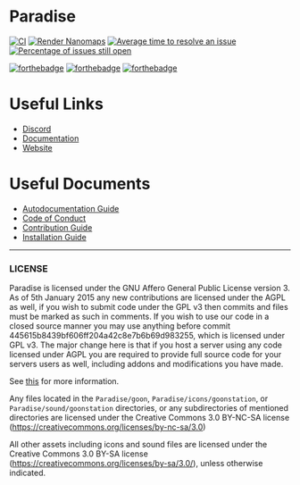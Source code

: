 # Paradise
[![CI](https://github.com/ParadiseSS13/Paradise/workflows/CI/badge.svg)](https://github.com/ParadiseSS13/Paradise/actions?query=workflow%3ACI)
[![Render Nanomaps](https://github.com/ParadiseSS13/Paradise/workflows/Render%20Nanomaps/badge.svg)](https://github.com/ParadiseSS13/Paradise/actions?query=workflow%3A%22Render+Nanomaps%22)
[![Average time to resolve an issue](http://isitmaintained.com/badge/resolution/paradisess13/paradise.svg)](http://isitmaintained.com/project/paradisess13/paradise "Average time to resolve an issue")
[![Percentage of issues still open](http://isitmaintained.com/badge/open/paradisess13/paradise.svg)](http://isitmaintained.com/project/paradisess13/paradise "Percentage of issues still open")

[![forthebadge](http://forthebadge.com/images/badges/60-percent-of-the-time-works-every-time.svg)](http://forthebadge.com)
[![forthebadge](http://forthebadge.com/images/badges/contains-technical-debt.svg)](http://forthebadge.com)
[![forthebadge](http://forthebadge.com/images/badges/fuck-it-ship-it.svg)](http://forthebadge.com)

# Useful Links

- [Discord](https://discordapp.com/invite/YJDsXFE)
- [Documentation](https://codedocs.paradisestation.org)
- [Website](https://www.paradisestation.org/)

# Useful Documents

- [Autodocumentation Guide](.github/AUTODOC_GUIDE.md)
- [Code of Conduct](./CODE_OF_CONDUCT.md)
- [Contribution Guide](.github/CONTRIBUTING.md)
- [Installation Guide](.github/DOWNLOADING.md)

---


### LICENSE

Paradise is licensed under the GNU Affero General Public License version 3.
As of 5th January 2015 any new contributions are licensed under the AGPL as well,
if you wish to submit code under the GPL v3 then commits and files must be marked as such
in comments. If you wish to use our code in a closed source manner you may use anything
before commit 445615b8439bf606ff204a42c8e7b6b69d983255,
which is licensed under GPL v3.
The major change here is that if you host a server using any code licensed under AGPL you
are required to provide full source code for your servers users as well,
including addons and modifications you have made.

See [this](https://www.gnu.org/licenses/why-affero-gpl.html) for more information.

Any files located in the
`Paradise/goon`,
`Paradise/icons/goonstation`, or
`Paradise/sound/goonstation`
directories, or any subdirectories of mentioned directories are licensed under the
Creative Commons 3.0 BY-NC-SA license
(https://creativecommons.org/licenses/by-nc-sa/3.0)

All other assets including icons and sound files are licensed under the
Creative Commons 3.0 BY-SA license (https://creativecommons.org/licenses/by-sa/3.0/),
unless otherwise indicated.




